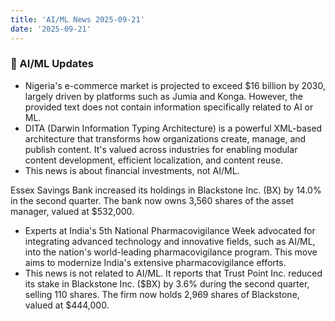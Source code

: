 ```yaml
---
title: 'AI/ML News 2025-09-21'
date: '2025-09-21'
---
```


### 🚀 AI/ML Updates

- Nigeria's e-commerce market is projected to exceed $16 billion by 2030, largely driven by platforms such as Jumia and Konga. However, the provided text does not contain information specifically related to AI or ML.
- DITA (Darwin Information Typing Architecture) is a powerful XML-based architecture that transforms how organizations create, manage, and publish content. It's valued across industries for enabling modular content development, efficient localization, and content reuse.
- This news is about financial investments, not AI/ML.

Essex Savings Bank increased its holdings in Blackstone Inc. (BX) by 14.0% in the second quarter. The bank now owns 3,560 shares of the asset manager, valued at $532,000.
- Experts at India's 5th National Pharmacovigilance Week advocated for integrating advanced technology and innovative fields, such as AI/ML, into the nation's world-leading pharmacovigilance program. This move aims to modernize India's extensive pharmacovigilance efforts.
- This news is not related to AI/ML. It reports that Trust Point Inc. reduced its stake in Blackstone Inc. ($BX) by 3.6% during the second quarter, selling 110 shares. The firm now holds 2,969 shares of Blackstone, valued at $444,000.